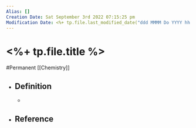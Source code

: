 ```yaml
---
Alias: []
Creation Date: Sat September 3rd 2022 07:15:25 pm 
Modification Date: <%+ tp.file.last_modified_date("ddd MMMM Do YYYY hh:mm:ss a") %>
---
```

# <%+ tp.file.title %>
#Permanent [[Chemistry]]

- ## Definition
	- 
- ## Reference
